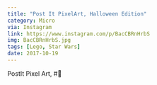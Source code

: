 ```yaml
---
title: "Post It PixelArt, Halloween Edition"
category: Micro
via: Instagram
link: https://www.instagram.com/p/BacCBRnHrbS
img: BacCBRnHrbS.jpg
tags: [Lego, Star Wars]
date: 2017-10-19
---
```

PostIt Pixel Art, #🎃
